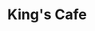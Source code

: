 --- 
title: "King's Cafe"
publishdate: "2018-12-27T16:48:46+02:00"
src: "https://365manga.net/manga/king-s-cafe"
image: "https://data.365manga.net/images/thumbnails/32695-king-s-cafe.jpg"
description: " Mitsuhiro Kojima is a 18 year old highschool student without a dream. One day, he'd bump into his classmate, Hinae Nakanojou, giving him something to do with his life.
Together with Nakanojou, Kojima tries to help their manager, Mari Komiya, in making her business stay afloat. Tending customers, petting non-existent cats, and doing odd jobs. Follow their adventure in this cute, and sometimes dramatic story of cat-themed…"
---